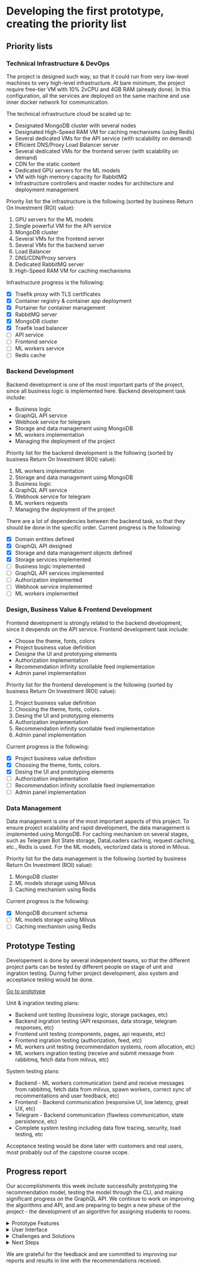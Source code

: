 # Developing the first prototype, creating the priority list

## Priority lists

### Technical Infrastructure & DevOps

The project is designed such way, so that it could run from very low-level
machines to very high-level infrastructure. At bare minimum, the project require
free-tier VM with 10% 2vCPU and 4GB RAM (already done). In this configuration,
all the services are deployed on the same machine and use inner docker network
for communication.

The technical infrastructure cloud be scaled up to:

- Designated MongoDB cluster with several nodes
- Designated High-Speed RAM VM for caching mechanisms (using Redis)
- Several dedicated VMs for the API service (with scalability on demand)
- Efficient DNS/Proxy Load Balancer server
- Several dedicated VMs for the frontend server (with scalability on demand)
- CDN for the static content
- Dedicated GPU servers for the ML models
- VM with high memory capacity for RabbitMQ
- Infrastructure controllers and master nodes for architecture and deployment
  management

Priority list for the infrastructure is the following (sorted by business Return
On Investment (ROI) value):

1. GPU servers for the ML models
2. Single powerful VM for the API service
3. MongoDB cluster
4. Several VMs for the frontend server
5. Several VMs for the backend server
6. Load Balancer
7. DNS/CDN/Proxy servers
8. Dedicated RabbitMQ server
9. High-Speed RAM VM for caching mechanisms

Infrastructure progress is the following:

- [x] Traefik proxy with TLS certificates
- [x] Container registry & container app deployment
- [x] Portainer for container management
- [x] RabbitMQ server
- [x] MongoDB cluster
- [x] Traefik load balancer
- [ ] API service
- [ ] Frontend service
- [ ] ML workers service
- [ ] Redis cache

### Backend Development

Backend development is one of the most important parts of the project, since all
business logic is implemented here. Backend development task include:

- Business logic
- GraphQL API service
- Webhook service for telegram
- Storage and data management using MongoDB
- ML workers implementation
- Managing the deployment of the project

Priority list for the backend development is the following (sorted by business
Return On Investment (ROI) value):

1. ML workers implementation
2. Storage and data management using MongoDB
3. Business logic
4. GraphQL API service
5. Webhook service for telegram
6. ML workers requests
7. Managing the deployment of the project

There are a lot of dependencies between the backend task, so that they should be
done in the specific order. Current progress is the following:

- [x] Domain entities defined
- [x] GraphQL API designed
- [x] Storage and data management objects defined
- [x] Storage services implemented
- [ ] Business logic implemented
- [ ] GraphQL API services implemented
- [ ] Authorization implemented
- [ ] Webhook service implemented
- [ ] ML workers implemented

### Design, Business Value & Frontend Development

Frontend development is strongly related to the backend development, since it
devpends on the API service. Frontend development task include:

- Choose the theme, fonts, colors
- Project business value definition
- Designe the UI and prototyping elements
- Authorization implementation
- Recommendation infinity scrollable feed implementation
- Admin panel implementation

Priority list for the frontend development is the following (sorted by business
Return On Investment (ROI) value):

1. Project business value definition
2. Choosing the theme, fonts, colors.
3. Desing the UI and prototyping elements
4. Authorization implementation
5. Recommendation infinity scrollable feed implementation
6. Admin panel implementation

Current progress is the following:

- [x] Project business value definition
- [x] Choosing the theme, fonts, colors.
- [x] Desing the UI and prototyping elements
- [ ] Authorization implementation
- [ ] Recommendation infinity scrollable feed implementation
- [ ] Admin panel implementation

### Data Management

Data management is one of the most important aspects of this project. To ensure
project scalability and rapid development, the data management is implemented
using MongoDB. For caching mechanism on several stages, such as Telegram Bot
State storage, DataLoaders caching, request caching, etc., Redis is used. For
the ML models, vectorized data is stored in Milvus.

Priority list for the data management is the following (sorted by business
Return On Investment (ROI) value):

1. MongoDB cluster
2. ML models storage using Milvus
3. Caching mechanism using Redis

Current progress is the following:

- [x] MongoDB document schema
- [ ] ML models storage using Milvus
- [ ] Caching mechanism using Redis

## Prototype Testing

Developement is done by several independent teams, so that the different project
parts can be tested by different people on stage of unit and ingration testing.
During futher project development, also system and acceptance testing would be
done.

[Go to prototype](https://github.com/randorm/research/blob/main/experiments/recommendation_algorithm/recommendation_system.py)

Unit & ingration testing plans:

- Backend unit testing (bussiness logic, storage packages, etc)
- Backend ingration testing (API responses, data storage, telegram responses,
  etc)
- Frontend unit testing (components, pages, api requests, etc)
- Frontend ingration testing (authorization, feed, etc)
- ML workers unit testing (recommendation systems, room allocation, etc)
- ML workers ingration testing (receive and submit message from rabbitmq, fetch
  data from milvus, etc)

System testing plans:

- Backend - ML workers communication (send and receive messages from rabbitmq,
  fetch data from milvus, spawn workers, correct sync of recommentations and
  user feedback, etc)
- Frontend - Backend communication (responsive UI, low latency, great UX, etc)
- Telegram - Backend communication (flawless communication, state persistence,
  etc)
- Complete system testing including data flow tracing, security, load testing,
  etc

Acceptance testing would be done later with customers and real users, most
probably out of the capstone course scope.

## Progress report

Our accomplishments this week include successfully prototyping the
recommendation model, testing the model through the CLI, and making significant
progress on the GraphQL API. We continue to work on improving the algorithms and
API, and are preparing to begin a new phase of the project - the development of
an algorithm for assigning students to rooms.

<details><summary>Prototype Features</summary>

This week, we focused on implementing the recommendation algorithm whose
hypotheses we created and tested in Weeks 1 and 2. Key features and capabilities
that were successfully implemented in our prototype include:

- **Hybrid neighbor selection**: Students who are close to the user's interests
  are recommended first, then students who are close to the subscribers'
  interests are recommended.
- **Issuing recommendations**: The prototype can issue up to 10 recommendations
  at a time. The modes alternate with each new call.
- **Model testing**: Currently, model testing is done through the CLI
  (terminal).

</details>

<details><summary>User Interface</summary>

Since our current prototype does not include a GUI, this part of the report will
be skipped.

</details>

<details><summary>Challenges and Solutions</summary>

**Challenge A**: Faced the need to allocate more time to develop GraphQL API to
interact with the distributed recommendation model deployment system. This was
due to the complexity of integrating different components of the system.

**Solution**: Reorganized tasks and reallocated team time to focus on the core
elements of the API. Development is on track, but with some adjustments to the

timeline.

</details>

<details><summary>Next Steps</summary>

Next week, our team plans to:

- Optimizing and improving the accuracy of the recommendation algorithm based on
  the data and feedback received.
- Continued work on the GraphQL API, including implementing additional features
  and testing of the API.
- Defining basic criteria and creating a basic model for allocation of students
  to rooms.

</details>

We are grateful for the feedback and are committed to improving our reports and
results in line with the recommendations received.
